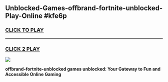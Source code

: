 
## Unblocked-Games-offbrand-fortnite-unblocked-Play-Online #kfe6p
<h3>
<a href="https://news.freeplayer.one?title=offbrand-fortnite-unblocked&ref=3">CLICK TO PLAY</a></h3>
<hr>

<h3>
<a href="https://news.freeplayer.one?title=offbrand-fortnite-unblocked&ref=3">CLICK 2 PLAY</a>
  
</h3>

<a href="https://news.freeplayer.one?title=offbrand-fortnite-unblocked&ref=3"><img src="https://clearcache.store/games.png"></a>


**offbrand-fortnite-unblocked games unblocked: Your Gateway to Fun and Accessible Online Gaming**
